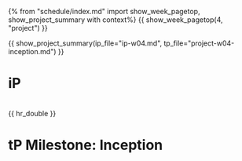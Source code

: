 {% from "schedule/index.md" import show_week_pagetop, show_project_summary with context%}
{{ show_week_pagetop(4, "project") }}

{{ show_project_summary(ip_file="ip-w04.md", tp_file="project-w04-inception.md") }}

# iP

<include src="../../admin/ip-w04.md#body" />

<br>
{{ hr_double }}

# tP Milestone: Inception

<include src="../../admin/project-w04-inception.md#body" />